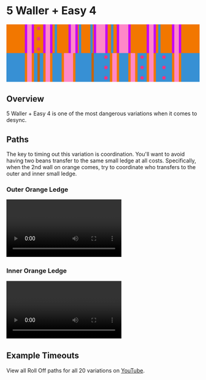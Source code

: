 # 5 Waller + Easy 4

![5 Waller + Easy 4](../images/variations/5-waller-easy-4.jpg)

## Overview

5 Waller + Easy 4 is one of the most dangerous variations when it comes to desync.

## Paths

The key to timing out this variation is coordination. You'll want to avoid having two beans transfer to the same small ledge at all costs. Specifically, when the 2nd wall on orange comes, try to coordinate who transfers to the outer and inner small ledge.

### Outer Orange Ledge

<video controls>
  <source src="../../images/variations/5-waller-easy-4-outer-orange-ledge.mp4" type="video/mp4">
</video>

### Inner Orange Ledge

<video controls>
  <source src="../../images/variations/5-waller-easy-4-inner-orange-ledge.mp4" type="video/mp4">
</video>

## Example Timeouts

View all Roll Off paths for all 20 variations on [YouTube](https://www.youtube.com/playlist?list=PLG_QNSp9ZgJLWYSNl4vY26VJCZeOQHO1F).
